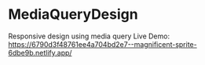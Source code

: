 # MediaQueryDesign
Responsive design using media query
Live Demo: https://6790d3f48761ee4a704bd2e7--magnificent-sprite-6dbe9b.netlify.app/
